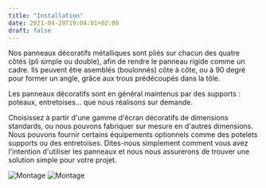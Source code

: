```yaml
---
title: "Installation"
date: 2021-04-29T19:04:01+02:00
draft: false
---
```


Nos panneaux décoratifs métalliques sont pliés sur chacun des quatre côtés (pli simple ou double), afin de rendre le panneau rigide comme un cadre.
Ils peuvent être asemblés (boulonnés) côte à côte, ou à 90 degré pour former un angle, grâce aux trous prédécoupés dans la tôle.

Les panneaux décoratifs sont en général maintenus par des supports : poteaux, entretoises... que nous réalisons sur demande.

Choisissez à partir d'une gamme d'écran décoratifs de dimensions standards, ou nous pouvons fabriquer sur mesure en d'autres dimensions.
Nous pouvons fournir certains équipements optionnels comme des potelets supports ou des entretoises.
Dites-nous simplement comment vous avez l'intention d'utiliser les panneaux et nous nous assurerons de trouver une solution simple pour votre projet.

![Montage](/images/montage1.jpg)
![Montage](/images/montage2.jpg)

